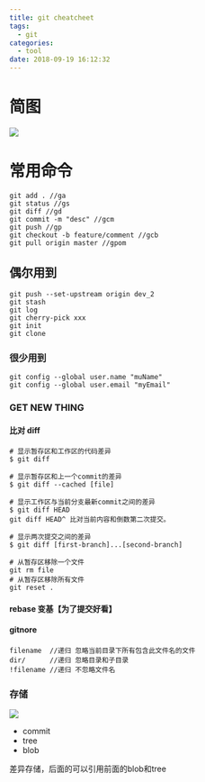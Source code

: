 ```yaml
---
title: git cheatcheet
tags:
  - git
categories:
  - tool
date: 2018-09-19 16:12:32
---
```


# 简图
![](https://ws1.sinaimg.cn/large/e5320b2aly1fwy5q46d3lj215k10nabc.jpg)


# 常用命令
~~~
git add . //ga
git status //gs
git diff //gd
git commit -m "desc" //gcm
git push //gp
git checkout -b feature/comment //gcb
git pull origin master //gpom
~~~

## 偶尔用到
~~~
git push --set-upstream origin dev_2 
git stash
git log
git cherry-pick xxx
git init
git clone
~~~

### 很少用到
~~~
git config --global user.name "muName"
git config --global user.email "myEmail"
~~~

### GET NEW THING

#### 比对 diff

```
# 显示暂存区和工作区的代码差异
$ git diff

# 显示暂存区和上一个commit的差异
$ git diff --cached [file]

# 显示工作区与当前分支最新commit之间的差异
$ git diff HEAD
git diff HEAD^ 比对当前内容和倒数第二次提交。

# 显示两次提交之间的差异
$ git diff [first-branch]...[second-branch]

```

```
# 从暂存区移除一个文件
git rm file
# 从暂存区移除所有文件
git reset .
```

#### rebase 变基【为了提交好看】

#### gitnore
```
filename  //递归 忽略当前目录下所有包含此文件名的文件
dir/      //递归 忽略目录和子目录 
!filename //递归 不忽略文件名

```


### 存储
![](https://ws1.sinaimg.cn/large/e5320b2aly1g210qd00udj20l20h6do5.jpg)

- commit
- tree
- blob

差异存储，后面的可以引用前面的blob和tree